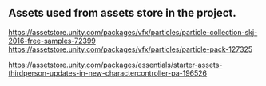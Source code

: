 ## Assets used from assets store in the project.

https://assetstore.unity.com/packages/vfx/particles/particle-collection-skj-2016-free-samples-72399
https://assetstore.unity.com/packages/vfx/particles/particle-pack-127325

https://assetstore.unity.com/packages/essentials/starter-assets-thirdperson-updates-in-new-charactercontroller-pa-196526